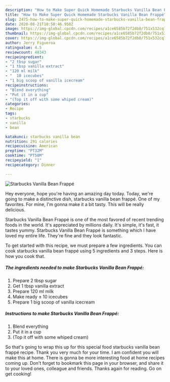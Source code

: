 ```yaml
---
description: "How to Make Super Quick Homemade Starbucks Vanilla Bean Frappé"
title: "How to Make Super Quick Homemade Starbucks Vanilla Bean Frappé"
slug: 2475-how-to-make-super-quick-homemade-starbucks-vanilla-bean-frappe
date: 2020-08-21T10:58:46.950Z
image: https://img-global.cpcdn.com/recipes/a1ce6585b72f2db0/751x532cq70/starbucks-vanilla-bean-frappe-recipe-main-photo.jpg
thumbnail: https://img-global.cpcdn.com/recipes/a1ce6585b72f2db0/751x532cq70/starbucks-vanilla-bean-frappe-recipe-main-photo.jpg
cover: https://img-global.cpcdn.com/recipes/a1ce6585b72f2db0/751x532cq70/starbucks-vanilla-bean-frappe-recipe-main-photo.jpg
author: Jerry Figueroa
ratingvalue: 4.5
reviewcount: 48343
recipeingredient:
- "2 tbsp sugar"
- "1 tbsp vanilla extract"
- "120 ml milk"
- "  10 icecubes"
- "1 big scoop of vanilla icecream"
recipeinstructions:
- "Blend everything"
- "Put it in a cup"
- "(Top it off with some whiped cream)"
categories:
- Recipe
tags:
- starbucks
- vanilla
- bean

katakunci: starbucks vanilla bean 
nutrition: 291 calories
recipecuisine: American
preptime: "PT32M"
cooktime: "PT50M"
recipeyield: "1"
recipecategory: Dinner

---
```



![Starbucks Vanilla Bean Frappé](https://img-global.cpcdn.com/recipes/a1ce6585b72f2db0/751x532cq70/starbucks-vanilla-bean-frappe-recipe-main-photo.jpg)

Hey everyone, hope you're having an amazing day today. Today, we're going to make a distinctive dish, starbucks vanilla bean frappé. One of my favorites. For mine, I'm gonna make it a bit tasty. This will be really delicious.



Starbucks Vanilla Bean Frappé is one of the most favored of recent trending foods in the world. It's appreciated by millions daily. It's simple, it's fast, it tastes yummy. Starbucks Vanilla Bean Frappé is something which I have loved my entire life. They're fine and they look fantastic.


To get started with this recipe, we must prepare a few ingredients. You can cook starbucks vanilla bean frappé using 5 ingredients and 3 steps. Here is how you cook that.

<!--inarticleads1-->

##### The ingredients needed to make Starbucks Vanilla Bean Frappé:

1. Prepare 2 tbsp sugar
1. Get 1 tbsp vanilla extract
1. Prepare 120 ml milk
1. Make ready  ± 10 icecubes
1. Prepare 1 big scoop of vanilla icecream




<!--inarticleads2-->

##### Instructions to make Starbucks Vanilla Bean Frappé:

1. Blend everything
1. Put it in a cup
1. (Top it off with some whiped cream)




So that's going to wrap this up for this special food starbucks vanilla bean frappé recipe. Thank you very much for your time. I am confident you will make this at home. There is gonna be more interesting food at home recipes coming up. Don't forget to bookmark this page in your browser, and share it to your loved ones, colleague and friends. Thanks again for reading. Go on get cooking!

